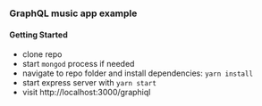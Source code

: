 ### GraphQL music app example

#### Getting Started
* clone repo
* start `mongod` process if needed
* navigate to repo folder and install dependencies: `yarn install`
* start express server with `yarn start`
* visit http://localhost:3000/graphiql
